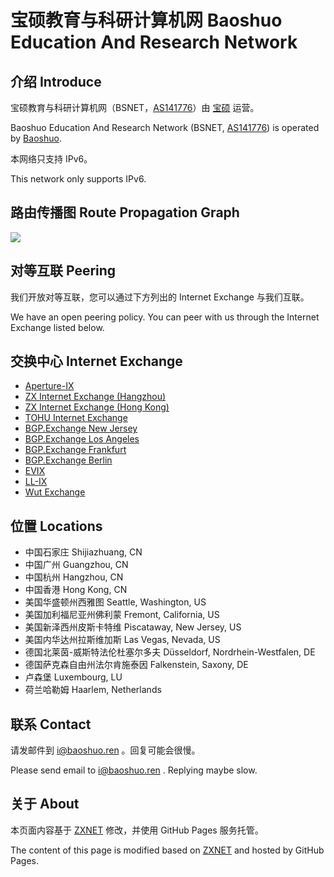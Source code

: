 # 宝硕教育与科研计算机网 Baoshuo Education And Research Network

## 介绍 Introduce

宝硕教育与科研计算机网（BSNET，[AS141776](https://bgp.he.net/AS141776)）由 [宝硕](https://baoshuo.ren) 运营。

Baoshuo Education And Research Network (BSNET, [AS141776](https://bgp.he.net/AS141776)) is operated by [Baoshuo](https://baoshuo.ren).

本网络只支持 IPv6。

This network only supports IPv6.

## 路由传播图 Route Propagation Graph

![](https://bgp.he.net/graphs/as141776-ipv6.svg)

## 对等互联 Peering

我们开放对等互联，您可以通过下方列出的 Internet Exchange 与我们互联。

We have an open peering policy. You can peer with us through the Internet Exchange listed below.

## 交换中心 Internet Exchange

+ [Aperture-IX](https://www.peeringdb.com/ix/3471)
+ [ZX Internet Exchange (Hangzhou)](https://www.peeringdb.com/ix/3166)
+ [ZX Internet Exchange (Hong Kong)](https://www.peeringdb.com/ix/3246)
+ [TOHU Internet Exchange](https://www.peeringdb.com/ix/3175)
+ [BGP.Exchange New Jersey](https://www.peeringdb.com/ix/3478)
+ [BGP.Exchange Los Angeles](https://www.peeringdb.com/ix/3478)
+ [BGP.Exchange Frankfurt](https://www.peeringdb.com/ix/3478)
+ [BGP.Exchange Berlin](https://www.peeringdb.com/ix/3478)
+ [EVIX](https://www.peeringdb.com/ix/2274)
+ [LL-IX](https://www.peeringdb.com/ix/2343)
+ [Wut Exchange](https://www.peeringdb.com/ix/3543)

## 位置 Locations

+ 中国石家庄 Shijiazhuang, CN
+ 中国广州 Guangzhou, CN
+ 中国杭州 Hangzhou, CN
+ 中国香港 Hong Kong, CN
+ 美国华盛顿州西雅图 Seattle, Washington, US
+ 美国加利福尼亚州佛利蒙 Fremont, California, US
+ 美国新泽西州皮斯卡特维 Piscataway, New Jersey, US
+ 美国内华达州拉斯维加斯 Las Vegas, Nevada, US
+ 德国北莱茵-威斯特法伦杜塞尔多夫 Düsseldorf, Nordrhein-Westfalen, DE
+ 德国萨克森自由州法尔肯施泰因 Falkenstein, Saxony, DE
+ 卢森堡 Luxembourg, LU
+ 荷兰哈勒姆 Haarlem, Netherlands

## 联系 Contact

请发邮件到 [i@baoshuo.ren](mailto:i@baoshuo.ren) 。回复可能会很慢。

Please send email to [i@baoshuo.ren](mailto:i@baoshuo.ren) . Replying maybe slow.

## 关于 About

本页面内容基于 [ZXNET](https://net.zxinc.org) 修改，并使用 GitHub Pages 服务托管。

The content of this page is modified based on [ZXNET](https://net.zxinc.org) and hosted by GitHub Pages.
